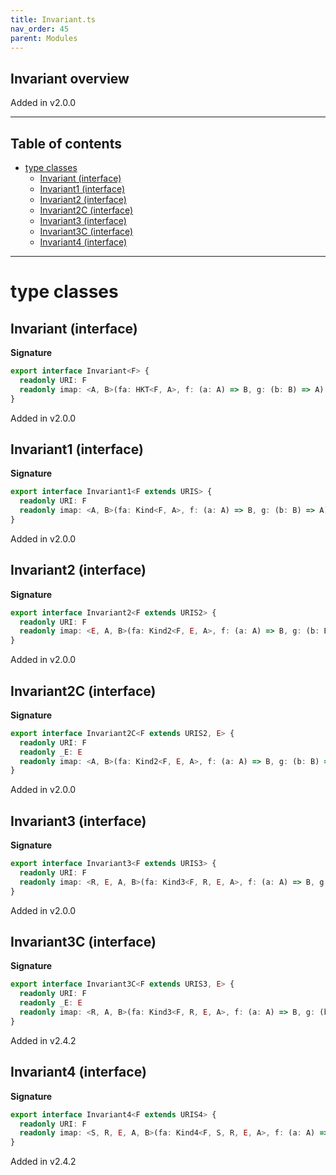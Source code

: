 ```yaml
---
title: Invariant.ts
nav_order: 45
parent: Modules
---
```


## Invariant overview

Added in v2.0.0

---

<h2 class="text-delta">Table of contents</h2>

- [type classes](#type-classes)
  - [Invariant (interface)](#invariant-interface)
  - [Invariant1 (interface)](#invariant1-interface)
  - [Invariant2 (interface)](#invariant2-interface)
  - [Invariant2C (interface)](#invariant2c-interface)
  - [Invariant3 (interface)](#invariant3-interface)
  - [Invariant3C (interface)](#invariant3c-interface)
  - [Invariant4 (interface)](#invariant4-interface)

---

# type classes

## Invariant (interface)

**Signature**

```ts
export interface Invariant<F> {
  readonly URI: F
  readonly imap: <A, B>(fa: HKT<F, A>, f: (a: A) => B, g: (b: B) => A) => HKT<F, B>
}
```

Added in v2.0.0

## Invariant1 (interface)

**Signature**

```ts
export interface Invariant1<F extends URIS> {
  readonly URI: F
  readonly imap: <A, B>(fa: Kind<F, A>, f: (a: A) => B, g: (b: B) => A) => Kind<F, B>
}
```

Added in v2.0.0

## Invariant2 (interface)

**Signature**

```ts
export interface Invariant2<F extends URIS2> {
  readonly URI: F
  readonly imap: <E, A, B>(fa: Kind2<F, E, A>, f: (a: A) => B, g: (b: B) => A) => Kind2<F, E, B>
}
```

Added in v2.0.0

## Invariant2C (interface)

**Signature**

```ts
export interface Invariant2C<F extends URIS2, E> {
  readonly URI: F
  readonly _E: E
  readonly imap: <A, B>(fa: Kind2<F, E, A>, f: (a: A) => B, g: (b: B) => A) => Kind2<F, E, B>
}
```

Added in v2.0.0

## Invariant3 (interface)

**Signature**

```ts
export interface Invariant3<F extends URIS3> {
  readonly URI: F
  readonly imap: <R, E, A, B>(fa: Kind3<F, R, E, A>, f: (a: A) => B, g: (b: B) => A) => Kind3<F, R, E, B>
}
```

Added in v2.0.0

## Invariant3C (interface)

**Signature**

```ts
export interface Invariant3C<F extends URIS3, E> {
  readonly URI: F
  readonly _E: E
  readonly imap: <R, A, B>(fa: Kind3<F, R, E, A>, f: (a: A) => B, g: (b: B) => A) => Kind3<F, R, E, B>
}
```

Added in v2.4.2

## Invariant4 (interface)

**Signature**

```ts
export interface Invariant4<F extends URIS4> {
  readonly URI: F
  readonly imap: <S, R, E, A, B>(fa: Kind4<F, S, R, E, A>, f: (a: A) => B, g: (b: B) => A) => Kind4<F, S, R, E, B>
}
```

Added in v2.4.2
